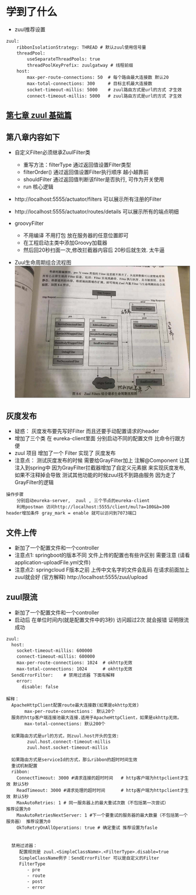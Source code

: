 # 学到了什么
- zuul推荐设置
``` 
zuul:
    ribbonIsolationStrategy: THREAD # 默认zuul使用信号量
    threadPool:
        useSeparateThreadPools: true 
        threadPoolKeyPrefix: zuulgatway # 线程前缀
    host:
        max-per-route-connections: 50  # 每个路由最大连接数 默认20
        max-total-connections: 300     # 目标主机最大连接数
        socket-timeout-millis: 5000    # zuul路由方式是url的方式 才生效
        connect-timeout-millis: 5000   # zuul路由方式是url的方式 才生效
```
##  [第七章 zuul 基础篇](https://github.com/keepclimbs/springcloud-notes/tree/master/ch8-1-1/readMe-7.md)
## 第八章内容如下

- 自定义Filter必须继承ZuulFilter类
    - 重写方法：filterType 通过返回值设置Filter类型
    - filterOrder()        通过返回值设置Filter执行顺序 越小越靠前
    - shouldFilter         通过返回值判断该filter是否执行, 可作为开关使用
    - run                  核心逻辑

- http://localhost:5555/actuator/filters 可以展示所有注册的Filter
- http://localhost:5555/actuator/routes/details 可以展示所有的端点明细
- groovyFilter 
    - 不用编译 不用打包 放在服务器的任意位置即可 
    - 在工程启动主类中添加Groovy加载器
    - 然后回20秒扫面一次,修改拦截器内容后 20秒后就生效. 太牛逼
- Zuul生命周期组合流程图
![image](https://github.com/keepclimbs/springcloud-notes/blob/master/img/811-1.png)

## 灰度发布
- 疑惑： 灰度发布要先写好Filter 而且还要手动配置请求的header
- 增加了三个类 在 eureka-client里面 分别启动不同的配置文件 比命令行跟方便 
- zuul 项目 增加了一个 Filter 实现了 灰度发布
- 注意点： 测试灰度发布的时候 需要给GrayFilter加上 注解@Component 让其注入到spring中 
           因为GrayFilter拦截器增加了自定义元素据 来实现灰度发布, 如果不注释掉会导致
           测试其他功能的时候zuul找不到路由服务 因为走了GrayFilter的逻辑
```
操作步骤 
    分别启动eureka-server,  zuul , 三个节点的eureka-client
    利用postman 访问http://localhost:5555/client/mul?a=100&b=300  header增加条件 gray_mark = enable 就可以访问到7073端口
```

## 文件上传 
- 新加了一个配置文件和一个controller 
- 注意点1: springboot的版本不同 文件上传的配置也有些许区别 需要注意 (请看application-uploadFile.yml文件)
- 注意点2: springcloud F版本之前 上传中文名字的文件会乱码  在请求前面加上 zuul就会好 (官方解释)  http://localhost:5555/zuul/upload 

## zuul限流
- 新加了一个配置文件和一个controller 
- 启动后 在单位时间内(就是配置文件中的3秒) 访问超过2次 就会报错 证明限流成功
```
zuul:
  host:
    socket-timeout-millis: 600000 
    connect-timeout-millis: 600000
    max-per-route-connections: 1024  # okhttp无效
    max-total-connections: 1024      # okhttp无效
  SendErrorFilter:    # 禁用过滤器 下面有解释
    error:
      disable: false
      
解释： 
  ApacheHttpClient配置route最大连接数(如果是okhttp无效)
       max-per-route-connections： 默认20个 
  服务的http客户端连接池最大连接.适用于ApacheHttpClient，如果是okhttp无效。
       max-total-connections: 默认200个 
    
  如果路由方式是url的方式，则zuul.host开头的生效:
        zuul.host.connect-timeout-millis
        zuul.host.socket-timeout-millis 
        
  如果路由方式是serviceId的方式，那么ribbon的超时时间生效
  重试机制配置 
  ribbon:
    ConnectTimeout: 3000 #请求连接的超时时间   # http客户端为httpclient才生效 默认5秒
    ReadTimeout: 3000 #请求处理的超时时间      # http客户端为httpclient才生效 默认5秒
    MaxAutoRetries: 1 # 同一服务器上的最大重试次数（不包括第一次尝试）         推荐设置为0
    MaxAutoRetriesNextServer: 1 #下一个要重试的服务器的最大数量（不包括第一个服务器） 推荐设置为0
    OkToRetryOnAllOperations: true # 确定重试 推荐设置为fasle
    
         
  禁用过滤器：
     配置规则是 zuul.<SimpleClassName>.<FilterType>.disable=true
     SimpleClassName例子：SendErrorFilter 可以是自定义的Filter
     FilterType
        - pre
        - route
        - post
        - error
        
```